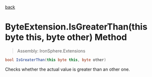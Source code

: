 ﻿

[back](/IronSphere.Extensions/types/ByteExtension)

# ByteExtension.IsGreaterThan(this byte this, byte other) Method

> Assembly: IronSphere.Extensions

```csharp
bool IsGreaterThan(this byte this, byte other)
```

Checks whether the actual value is greater than an other one.

 